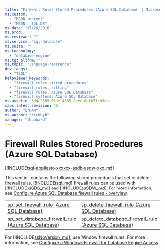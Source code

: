 ```yaml
---
title: "Firewall Rules Stored Procedures (Azure SQL Database) | Microsoft Docs"
ms.custom: 
  - "MSDN content"
  - "MSDN - SQL DB"
ms.date: "07/28/2016"
ms.prod: 
ms.reviewer: ""
ms.service: "sql-database"
ms.suite: ""
ms.technology: 
  - "database-engine"
ms.tgt_pltfrm: ""
ms.topic: "language-reference"
dev_langs: 
  - "TSQL"
helpviewer_keywords: 
  - "firewall rules stored procedures"
  - "firewall_rules, setting"
  - "firewall_rules, Azure SQL Database"
  - "firewall systems, Azure SQL Database"
ms.assetid: 3d4c2585-00de-46b5-8eee-0efb71cb3aea
caps.latest.revision: 10
author: "BYHAM"
ms.author: "rickbyh"
manager: "jhubbard"
---
```

# Firewall Rules Stored Procedures (Azure SQL Database)
[!INCLUDE[tsql-appliesto-xxxxxx-asdb-asdw-xxx_md](../../includes/tsql-appliesto-xxxxxx-asdb-asdw-xxx-md.md)]

  This section contains the following stored procedures that set or delete firewall rules. [!INCLUDE[tsql_md](../../includes/tsql-md.md)] firewall rules can be used with [!INCLUDE[ssSDS_md](../../includes/sssds-md.md)] and [!INCLUDE[ssSDW_md](../../includes/sssdw-md.md)]. For more information, see [Configure Azure SQL Database firewall rules - overview](https://azure.microsoft.com/documentation/articles/sql-database-firewall-configure/).
  
 
  
|  |  |  
| - | - |  
|[sp_set_firewall_rule &#40;Azure SQL Database&#41;](../../relational-databases/system-stored-procedures/sp-set-firewall-rule-azure-sql-database.md)|[sp_delete_firewall_rule &#40;Azure SQL Database&#41;](../../relational-databases/system-stored-procedures/sp-delete-firewall-rule-azure-sql-database.md)|  
|[sp_set_database_firewall_rule &#40;Azure SQL Database&#41;](../../relational-databases/system-stored-procedures/sp-set-database-firewall-rule-azure-sql-database.md)|[sp_delete_database_firewall_rule &#40;Azure SQL Database&#41;](../../relational-databases/system-stored-procedures/sp-delete-database-firewall-rule-azure-sql-database.md)|  
  
For [!INCLUDE[ssNoVersion_md](../../includes/ssnoversion-md.md)], use Window firewall rules. For more information, see [Configure a Windows Firewall for Database Engine Access](../../database-engine/configure-windows/configure-a-windows-firewall-for-database-engine-access.md).   
  


